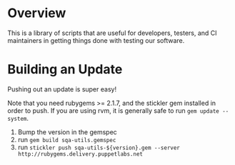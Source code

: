 # Overview

This is a library of scripts that are useful for developers, testers,
and CI maintainers in getting things done with testing our software.

# Building an Update

Pushing out an update is super easy!

Note that you need rubygems >= 2.1.7, and the stickler gem installed
in order to push. If you are using rvm, it is generally safe to run `gem update --system`.

1. Bump the version in the gemspec
2. run `gem build sqa-utils.gemspec`
3. run `stickler push sqa-utils-${version}.gem --server http://rubygems.delivery.puppetlabs.net`
